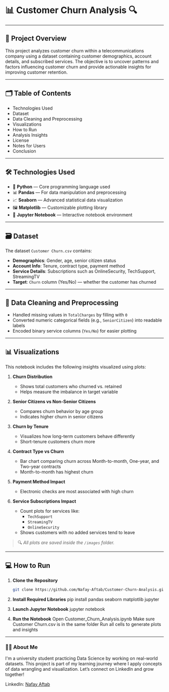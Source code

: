 # 📊 Customer Churn Analysis 🔍

---

## 📄 Project Overview

This project analyzes customer churn within a telecommunications company using a dataset containing customer demographics, account details, and subscribed services. The objective is to uncover patterns and factors influencing customer churn and provide actionable insights for improving customer retention.

---

## 🗂 Table of Contents

- Technologies Used  
- Dataset  
- Data Cleaning and Preprocessing  
- Visualizations  
- How to Run  
- Analysis Insights  
- License  
- Notes for Users  
- Conclusion  

---

## 🛠 Technologies Used

- 🐍 **Python** — Core programming language used  
- 📊 **Pandas** — For data manipulation and preprocessing  
- 📈 **Seaborn** — Advanced statistical data visualization  
- 🖼 **Matplotlib** — Customizable plotting library  
- 📝 **Jupyter Notebook** — Interactive notebook environment

---

## 🗃 Dataset

The dataset `Customer Churn.csv` contains:

- **Demographics**: Gender, age, senior citizen status  
- **Account Info**: Tenure, contract type, payment method  
- **Service Details**: Subscriptions such as OnlineSecurity, TechSupport, StreamingTV  
- **Target**: `Churn` column (Yes/No) — whether the customer has churned

---

## 🧹 Data Cleaning and Preprocessing

- Handled missing values in `TotalCharges` by filling with `0`  
- Converted numeric categorical fields (e.g., `SeniorCitizen`) into readable labels  
- Encoded binary service columns (`Yes/No`) for easier plotting

---

## 📊 Visualizations

This notebook includes the following insights visualized using plots:

1. **Churn Distribution**  
   - Shows total customers who churned vs. retained  
   - Helps measure the imbalance in target variable

2. **Senior Citizens vs Non-Senior Citizens**  
   - Compares churn behavior by age group  
   - Indicates higher churn in senior citizens

3. **Churn by Tenure**  
   - Visualizes how long-term customers behave differently  
   - Short-tenure customers churn more

4. **Contract Type vs Churn**  
   - Bar chart comparing churn across Month-to-month, One-year, and Two-year contracts  
   - Month-to-month has highest churn

5. **Payment Method Impact**  
   - Electronic checks are most associated with high churn

6. **Service Subscriptions Impact**  
   - Count plots for services like:
     - `TechSupport`
     - `StreamingTV`
     - `OnlineSecurity`  
   - Shows customers with no added services tend to leave

> 🔍 *All plots are saved inside the `/images` folder.*

---

## 💻 How to Run

1. **Clone the Repository**  
   ```bash
   git clone https://github.com/Nafay-Aftab/Customer-Churn-Analysis.git

2. **Install Required Libraries**
   pip install pandas seaborn matplotlib jupyter

3. **Launch Jupyter Notebook**
   jupyter notebook

4. **Run the Notebook**
   Open Customer_Churn_Analysis.ipynb
   Make sure Customer Churn.csv is in the same folder
   Run all cells to generate plots and insights
   
---
   
   ### 🙋‍♂️ About Me
I'm a university student practicing Data Science by working on real-world datasets. This project is part of my learning journey where I apply concepts of data wrangling and visualization.
Let’s connect on LinkedIn and grow together!

LinkedIn: [Nafay Aftab](https://www.linkedin.com/in/muhammad-nafay-aftab-233138346/)
   






  
